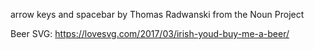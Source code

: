 arrow keys and spacebar by Thomas Radwanski from the Noun Project

Beer SVG:
https://lovesvg.com/2017/03/irish-youd-buy-me-a-beer/
